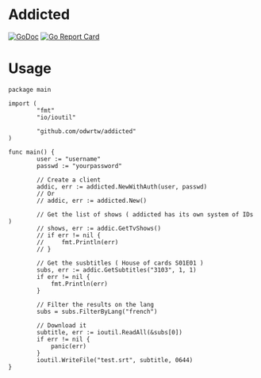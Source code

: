 Addicted
=====

[![GoDoc](https://godoc.org/github.com/odwrtw/addicted?status.svg)](http://godoc.org/github.com/odwrtw/addicted)
[![Go Report Card](https://goreportcard.com/badge/github.com/odwrtw/addicted)](https://goreportcard.com/report/github.com/odwrtw/addicted)


Usage
=====

    package main

    import (
            "fmt"
            "io/ioutil"

            "github.com/odwrtw/addicted"
    )

    func main() {
            user := "username"
            passwd := "yourpassword"

            // Create a client
            addic, err := addicted.NewWithAuth(user, passwd)
            // Or
            // addic, err := addicted.New()

            // Get the list of shows ( addicted has its own system of IDs )
            // shows, err := addic.GetTvShows()
            // if err != nil {
            //     fmt.Println(err)
            // }

            // Get the susbtitles ( House of cards S01E01 )
            subs, err := addic.GetSubtitles("3103", 1, 1)
            if err != nil {
                fmt.Println(err)
            }

            // Filter the results on the lang
            subs = subs.FilterByLang("french")

            // Download it
            subtitle, err := ioutil.ReadAll(&subs[0])
            if err != nil {
                panic(err)
            }
            ioutil.WriteFile("test.srt", subtitle, 0644)
    }
